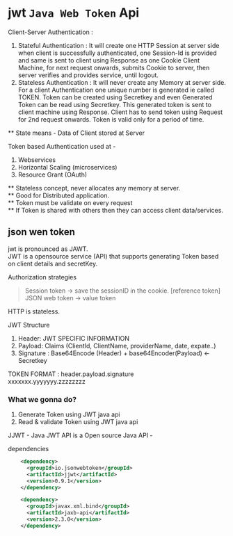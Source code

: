 # jwt `Java Web Token` Api

Client-Server Authentication :

1. Stateful Authentication :
   It will create one HTTP Session at server side when client is successfully authenticated, one Session-Id is provided and same is sent to client using Response as one Cookie Client Machine, for next request onwards, submits Cookie to server, then server verifies and provides service, until logout.
2. Stateless Authentication :
   It will never create any Memory at server side.
   For a client Authentication one unique number is generated ie called TOKEN.
   Token can be created using Secretkey and even Generated Token can be read using Secretkey.
   This generated token is sent to client machine using Response.
   Client has to send token using Request for 2nd request onwards.
   Token is valid only for a period of time.

\*\* State means - Data of Client stored at Server

Token based Authentication used at -

1. Webservices
2. Horizontal Scaling (microservices)
3. Resource Grant (OAuth)

\*\* Stateless concept, never allocates any memory at server.  
\*\* Good for Distributed application.  
\*\* Token must be validate on every request  
\*\* If Token is shared with others then they can access client data/services.

## json wen token

jwt is pronounced as JAWT.  
JWT is a opensource service (API) that supports generating Token based on client details and secretKey.

Authorization strategies

> Session token -> save the sessionID in the cookie. [reference token]
> JSON web token -> value token

HTTP is stateless.

JWT Structure

1. Header: JWT SPECIFIC INFORMATION
2. Payload: Claims (ClientId, ClientName, providerName, date, expate..)
3. Signature : Base64Encode (Header) + base64Encoder(Payload) <-Secretkey

TOKEN FORMAT :
header.payload.signature  
xxxxxxx.yyyyyyy.zzzzzzzz

### What we gonna do?

1. Generate Token using JWT java api
2. Read & validate Token using JWT java api

JJWT - Java JWT API is a Open source Java API -

dependencies

```xml
    <dependency>
      <groupId>io.jsonwebtoken</groupId>
      <artifactId>jjwt</artifactId>
      <version>0.9.1</version>
    </dependency>
```

```xml
    <dependency>
      <groupId>javax.xml.bind</groupId>
      <artifactId>jaxb-api</artifactId>
      <version>2.3.0</version>
    </dependency>

```
